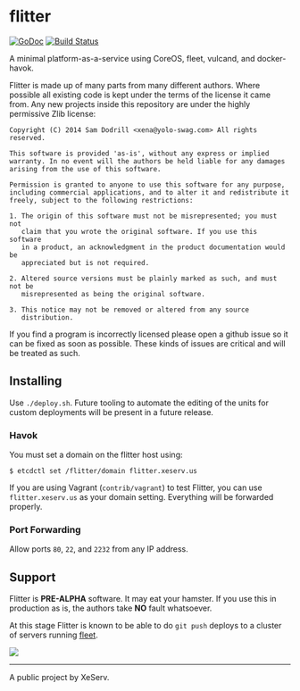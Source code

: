 flitter
=======

[![GoDoc](https://godoc.org/github.com/Xe/flitter?status.svg)](https://godoc.org/github.com/Xe/flitter) [![Build Status](https://drone.io/github.com/Xe/flitter/status.png)](https://drone.io/github.com/Xe/flitter/latest)

A minimal platform-as-a-service using CoreOS, fleet, vulcand, and docker-havok.

Flitter is made up of many parts from many different authors. Where possible 
all existing code is kept under the terms of the license it came from. Any new 
projects inside this repository are under the highly permissive Zlib license:

```
Copyright (C) 2014 Sam Dodrill <xena@yolo-swag.com> All rights reserved.

This software is provided 'as-is', without any express or implied
warranty. In no event will the authors be held liable for any damages
arising from the use of this software.

Permission is granted to anyone to use this software for any purpose,
including commercial applications, and to alter it and redistribute it
freely, subject to the following restrictions:

1. The origin of this software must not be misrepresented; you must not
   claim that you wrote the original software. If you use this software
   in a product, an acknowledgment in the product documentation would be
   appreciated but is not required.

2. Altered source versions must be plainly marked as such, and must not be
   misrepresented as being the original software.

3. This notice may not be removed or altered from any source
   distribution.
```

If you find a program is incorrectly licensed please open a github issue so it 
can be fixed as soon as possible. These kinds of issues are critical and will 
be treated as such.

## Installing

Use `./deploy.sh`. Future tooling to automate the editing of the units for 
custom deployments will be present in a future release.

### Havok

You must set a domain on the flitter host using:

```console
$ etcdctl set /flitter/domain flitter.xeserv.us
```

If you are using Vagrant (`contrib/vagrant`) to test Flitter, you can use
`flitter.xeserv.us` as your domain setting. Everything will be forwarded 
properly.

### Port Forwarding

Allow ports `80`, `22`, and `2232` from any IP address.

## Support

Flitter is **PRE-ALPHA** software. It may eat your hamster. If you use this in 
production as is, the authors take **NO** fault whatsoever.

At this stage Flitter is known to be able to do `git push` deploys to a cluster 
of servers running [fleet](http://github.com/coreos/fleet).

[![](https://i.imgur.com/Et0muSJ.png)](https://asciinema.org/a/13457)

---

A public project by XeServ.
